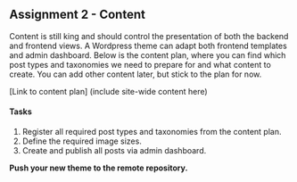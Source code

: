 ##  Assignment 2 - Content
Content is still king and should control the presentation of both the backend and frontend views. A Wordpress theme can adapt both frontend templates and admin dashboard. Below is the content plan, where you can find which post types and taxonomies we need to prepare for and what content to create. You can add other content later, but stick to the plan for now.

[Link to content plan] (include site-wide content here)

#### Tasks
1. Register all required post types and taxonomies from the content plan.
1. Define the required image sizes.
2. Create and publish all posts via admin dashboard.

**Push your new theme to the remote repository.**
